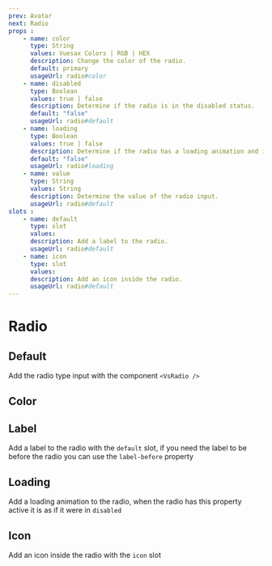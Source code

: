```yaml
---
prev: Avatar
next: Radio
props : 
    - name: color
      type: String
      values: Vuesax Colors | RGB | HEX
      description: Change the color of the radio.
      default: primary
      usageUrl: radio#color
    - name: disabled
      type: Boolean
      values: true | false
      description: Determine if the radio is in the disabled status.
      default: "false"
      usageUrl: radio#default
    - name: loading
      type: Boolean
      values: true | false
      description: Determine if the radio has a loading animation and is disabled.
      default: "false"
      usageUrl: radio#loading
    - name: value
      type: String
      values: String
      description: Determine the value of the radio input.
      usageUrl: radio#default
slots : 
    - name: default
      type: slot
      values:
      description: Add a label to the radio.
      usageUrl: radio#default
    - name: icon
      type: slot
      values:
      description: Add an icon inside the radio.
      usageUrl: radio#default
---
```


# Radio

<card>

## Default

Add the radio type input with the component `<VsRadio />`

</card>

<card subtitle="Color">

## Color

</card>

<card subtitle="Label">

## Label

Add a label to the radio with the `default` slot, if you need the label to be before the radio you can use the `label-before` property

</card>

<card subtitle="Loading">

## Loading

Add a loading animation to the radio, when the radio has this property active it is as if it were in `disabled`

</card>

<card subtitle="Icon">

## Icon

Add an icon inside the radio with the `icon` slot

</card>

<script setup>
import Api from "../../../theme/global-components/template/API.tsx"
</script>

<Api/>
